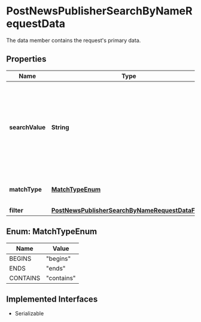

# PostNewsPublisherSearchByNameRequestData

The data member contains the request's primary data.

## Properties

Name | Type | Description | Notes
------------ | ------------- | ------------- | -------------
**searchValue** | **String** | Restricts the search to publishers, which match the search value. The comparison for a match is case sensitive. | 
**matchType** | [**MatchTypeEnum**](#MatchTypeEnum) | The match type that is applied to the search. | Value | Description | | --- | --- | | begins | Publisher name must begin with the searchValue. | | ends | Publisher name must end with the searchValue. | | contains | Publisher name must begin, end, or contain the searchValue. |   | 
**filter** | [**PostNewsPublisherSearchByNameRequestDataFilter**](PostNewsPublisherSearchByNameRequestDataFilter.md) |  |  [optional]



## Enum: MatchTypeEnum

Name | Value
---- | -----
BEGINS | &quot;begins&quot;
ENDS | &quot;ends&quot;
CONTAINS | &quot;contains&quot;


## Implemented Interfaces

* Serializable



